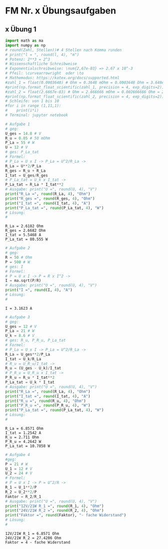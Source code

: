 # FM Nr. x Übungsaufgaben

## x Übung 1


```python
import math as ma
import numpy as np
# round(Zahl, Stellen))# 4 Stellen nach Komma runden
# print("l = ", round(l, 4), "m")
# Potenz: 2**3 = 2^3
# Wissenschaftliche Schreibweise
# Exponentialschreibweise: \num{2,67e-03} => 2.67 x 10^-3
# Pfeil: \curvearrowright  oder \to
# Mathemodus: https://katex.org/docs/supported.html
#zahl_1 = float(0.0003648) # Ohm = 0.3648 mOhm = 0.0003648 Ohm = 3.648e-04 Ohm 
#print(np.format_float_scientific(zahl_1, precision = 4, exp_digits=2))
#zahl_2 = float(2.6667e-03) # Ohm = 2.666666 mOhm = 0.002666666 Ohm = 2.6667e-03 Ohm
#print(np.format_float_scientific(zahl_2, precision = 4, exp_digits=2))
# Schleife: von 1 bis 10 
#for i in range (1,11,1):
#    print(i*i)
# Terminal: jupyter notebook
```


```python
# Aufgabe 1
# geg:
U_ges = 14.8 # V
R_u = 0.05 # 50 mOhm
P_La = 55 # W
U = 12 # V
# ges: P_La_tat
# Formel:
# P_La = U x I -> P_La = U^2/R_La ->
R_La = U**2/P_La
R_ges = R_u + R_La
I_tat = U_ges/R_ges
# P_La_tat = U_k x I_tat ->
P_La_tat = R_La * I_tat**2
# Ausgabe: print("U =", round(U, 4), "V")
print("R_La =", round(R_La, 4), "Ohm")
print("R_ges =", round(R_ges, 4), "Ohm")
print("I_tat =", round(I_tat, 4), "A")
print("P_La_tat =", round(P_La_tat, 4), "W")
# Lösung:
# 
```

    R_La = 2.6182 Ohm
    R_ges = 2.6682 Ohm
    I_tat = 5.5468 A
    P_La_tat = 80.555 W



```python
# Aufgabe 2
# geg:
R = 50 # Ohm
P = 500 # W
# ges: I
# Formel:
# P = U x I -> P = R x I^2 -> 
I = ma.sqrt(P/R)
# Ausgabe: print("U =", round(U, 4), "V")
print("I =", round(I, 4), "A")
# Lösung:
# 
```

    I = 3.1623 A



```python
# Aufgabe 3
# geg:
U_ges = 12 # V
P_La = 21 # W
U_k = 8.6 # V
# ges: R_u, P_R_u, P_La_tat
# Formel:
# P_La = U x I -> P_La = U^2/R_La ->
R_La = U_ges**2/P_La
I_tat = U_k/R_La
# R_u = U_R_u/I_tat -> 
R_u = (U_ges - U_k)/I_tat
# P_R_u = U_R_u x I_tat ->
P_R_u = R_u * I_tat**2
P_La_tat = U_k * I_tat
# Ausgabe: print("U =", round(U, 4), "V")
print("R_La =", round(R_La, 4), "Ohm")
print("I_tat =", round(I_tat, 4), "A")
print("R_u =", round(R_u, 4), "Ohm")
print("P_R_u =", round(P_R_u, 4), "W")
print("P_La_tat =", round(P_La_tat, 4), "W")
# Lösung:
# 
```

    R_La = 6.8571 Ohm
    I_tat = 1.2542 A
    R_u = 2.711 Ohm
    P_R_u = 4.2642 W
    P_La_tat = 10.7858 W



```python
# Aufgabe 4
#geg:
P = 21 # W
U_1 = 12 # V
U_2 = 24 # V
# Formel:
# P = U x I -> P = U^2/R ->
R_1 = U_1**2/P
R_2 = U_2**2/P
Faktor = R_2/R_1
# Ausgabe: print("U =", round(U, 4), "V")
print("12V/21W R_1 =", round(R_1, 4), "Ohm")
print("24V/21W R_2 =", round(R_2, 4), "Ohm")
print("Faktor =", round(Faktor), "- fache Widerstand")
# Lösung:
# 
```

    12V/21W R_1 = 6.8571 Ohm
    24V/21W R_2 = 27.4286 Ohm
    Faktor = 4 - fache Widerstand



```python

```
